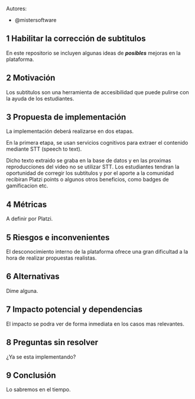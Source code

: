 Autores:
 - @mistersoftware

## 1 Habilitar la corrección de subtitulos

<!--
párrafo corto que explica qué estas proponiendo
-->
En este repositorio se incluyen algunas ideas de _**posibles**_ mejoras en la plataforma.

## 2 Motivación

<!--
¿qué motiva esta decisión y por qué es importante?
el propósito de esta sección es articular de una manera sencilla el valor de la decision que vamos a tomar
-->

Los subtitulos son una herramienta de accesibilidad que puede pulirse con la ayuda de los estudiantes.

## 3 Propuesta de implementación

<!--
Este es el núcleo de tu propuesta, y su proposito es ayudarte a pensar en la solución. Esto debe ser un wireframe, no un documento perfecto con todos los detalles.

Escribir es pensar https://medium.learningbyshipping.com/writing-is-thinking-an-annotated-twitter-thread-2a75fe07fade

  - usa diagramas para ilustrat tus ideas o flujos
  - inluye ejemplos de código si estas proponiendo una interfaz o contrato de sistemsa nuevo
  - agrega links con las especificaciones de proyectos

El proposito de esta sección se resume en:
"Esta es la dirección en la que nos voy a llevar, alguién ve huecos en mi propuesta o tiene comentarios sobre cómo mejorarla?

 -->

La implementación deberá realizarse en dos etapas. 

En la primera etapa, se usan servicios cognitivos para extraer el contenido mediante STT (speech to text). 

Dicho texto extraido se graba en la base de datos y en las proximas reproducciones del video no se utilizar STT. Los estudiantes tendran la oportunidad de corregir los subtitulos y por el aporte a la comunidad recibiran Platzi points o algunos otros beneficios, como badges de gamificacion etc.

## 4 Métricas

<!--
Que métricas debemos vamos a instrumentar, o monitorear para observar las implicaciónes de esta decisiòn?
Por ejemplo, cuando interactuamos con un sistema externo que tipo de latencia esperariamos o si agregamos una tabla nueva que tan rápido se llenaría?
-->
A definir por Platzi.

## 5 Riesgos e inconvenientes

<!--
¿Hay razones por las que no deberiamos hacer esto?
¿Qué riesgos estamos tomando? Por ejemplo, no tenemos experiencia con esta tecnología nueva o no entendemos la escala aún.
-->
El desconocimiento interno de la plataforma ofrece una gran dificultad a la hora de realizar propuestas realistas.

## 6 Alternativas

<!--
¿Hay otras formas de resolver éste problema?
-->
Dime alguna.

## 7 Impacto potencial y dependencias

<!--
  ¿Qué otros sistemas se verán afectados con esta propuesta?
  ¿Qué consideraciones de seguridad debemos tener?¿Como pueden explotar esta parte del sistema?
  ¿Que impacto tiene esta decision sobre soporte al cliente?

  Aquí buscamos ser concientes del ambiente en el que operamos y generar empatía hacia otros que pueden verse afectados por nuestra decisión.
 -->
El impacto se podra ver de forma inmediata en los casos mas relevantes.

## 8 Preguntas sin resolver

<!--
¿ Qué preguntas no hemos resuelto?
-->
¿Ya se esta implementando?

## 9 Conclusión

Lo sabremos en el tiempo.

<!--

## 10 El proceso (elimina esta sección)

Al escribir un RFC, estas incluyendo al equipo en la dirección que estas tomando. En muchos casos puede haber multiples soluciones, y tambien opiniones diferentes sobre como atacar un problema. Es posible que en el futuro esta propuesta no sea la mejor solución posible, pero aprenderemos de ella.

Como proponente, estas tomando responsabilidad sobre la dirección que quieres tomar y con este documento buscas que tus otros miembros de nuestro equipo contribuyan con sus comentarios acerca de tu idea, pero ultimamente esta decision es tuya y te apoyamos.

En resumen, este documento es:
 - un ejercicio de pensamiento, prototipamos con palabras
 - un record historico, y su valor puede disminuir con el tiempo
 - un mecanismo para
 - una forma de transmitir información
 - un mecanismo para construir confianza
 - una herramienta de empoderamiento
 - un canal de comunicación

Este documento no es
 - una solucitud de permiso
 - un documento que requiere aprobación
 - la representación actual de nuestros sistemas o procesos
 -



- [ ] Copia este template
- [ ] Bosqueja el documento, piensa que es un wireframe en prosa
- [ ] Compartelo con personas de tu equipo para retroalimentación inicial
- [ ] Envíalo como un pull request
- [ ] Etiquétalo para que sea facil categorizarlo
- [ ] Compartelo con todas las personas a quien les pueda interesar
- [ ] Comunica un limite de tiempo razonable dependiendo de la complejidad de la decisión
- [ ] Pidele a dos personas que entiendan el probelma que lo revisen por tí, o pidele ayuda a tu manager
- [ ] Hazle merge con dos +1



### Recomendaciones

- Utiliza la etiqueta [WIP] si aún estas refinando detalles
- Utiliza la etiqueta [newbie] si tienes una propuesta en la que tienes poca confianza por tu conocimiento actual
- Si hay areas específicas en las que quieres atencion, etiqueta a personas que consideras que saben algo al respecto y preguntales directamente. "María, impacto crees que va a tener este API sobre tu base de datos?"
- Si tienes dudas, pídele ayuda a tu manager o lider de tecnología
- Es tu decisión
- Ten en cuenta la prioridad de las propuestas que estas haciendo, los RFC no son documentos para proponer rearquitecturas o proyectos "cool" que no se alinean con los objetivos a corto plazo de la empresa

-->
